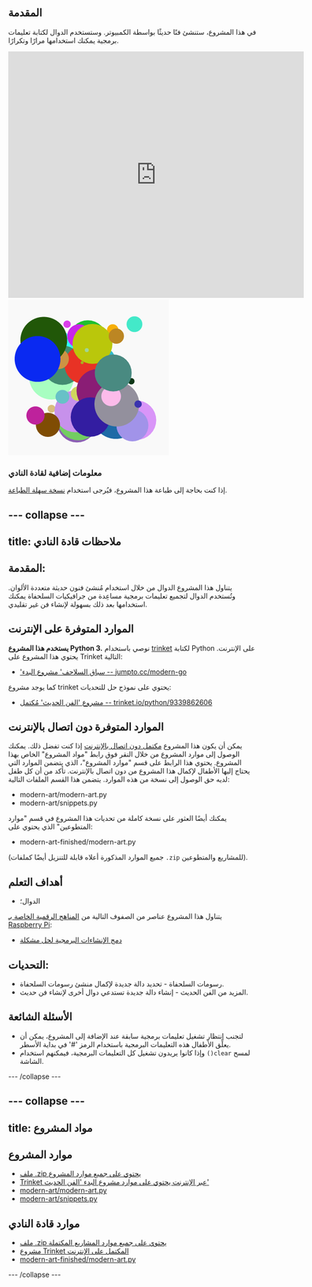 ## المقدمة

في هذا المشروع، ستنشئ فنًا حديثًا بواسطة الكمبيوتر. وستستخدم الدوال لكتابة تعليمات برمجية يمكنك استخدامها مرارًا وتكرارًا. 
 
<div class="trinket">
  <iframe src="https://trinket.io/embed/python/47bbc2fc2b?outputOnly=true&start=result" width="600" height="500" frameborder="0" marginwidth="0" marginheight="0" allowfullscreen>
  </iframe>
  <img src="images/modern-finished.png">
</div>

### معلومات إضافية لقادة النادي

إذا كنت بحاجة إلى طباعة هذا المشروع، فيُرجى استخدام [نسخة سهلة الطباعة](https://projects.raspberrypi.org/en/projects/modern-art/print).


--- collapse ---
---
title: ملاحظات قادة النادي
---


## المقدمة:
يتناول هذا المشروع الدوال من خلال استخدام مُنشئ فنون حديثة متعددة الألوان. وتُستخدم الدوال لتجميع تعليمات برمجية مساعِدة من جرافيكيات السلحفاة يمكنك استخدامها بعد ذلك بسهولة لإنشاء فن غير تقليدي. 

## الموارد المتوفرة على الإنترنت

__يستخدم هذا المشروع Python 3.__ نوصي باستخدام [trinket](https://trinket.io/) لكتابة Python على الإنترنت. يحتوي هذا المشروع على Trinket التالية:

+ ['سباق السلاحف' مشروع البدء -- jumpto.cc/modern-go](http://jumpto.cc/modern-go)

كما يوجد مشروع trinket يحتوي على نموذج حل للتحديات:

+ [مشروع 'الفن الحديث' مُكتمل -- trinket.io/python/9339862606](https://trinket.io/python/9339862606)

## الموارد المتوفرة دون اتصال بالإنترنت
يمكن أن يكون هذا المشروع [مكتمل دون اتصال بالإنترنت](https://www.codeclubprojects.org/en-GB/resources/python-working-offline/) إذا كنت تفضل ذلك. يمكنك الوصول إلى موارد المشروع من خلال النقر فوق رابط "مواد المشروع" الخاص بهذا المشروع. يحتوي هذا الرابط على قسم "موارد المشروع"، الذي يتضمن الموارد التي يحتاج إليها الأطفال لإكمال هذا المشروع من دون اتصال بالإنترنت. تأكد من أن كل طفل لديه حق الوصول إلى نسخة من هذه الموارد. يتضمن هذا القسم الملفات التالية:

+ modern-art/modern-art.py
+ modern-art/snippets.py

يمكنك أيضًا العثور على نسخة كاملة من تحديات هذا المشروع في قسم "موارد المتطوعين" الذي يحتوي على:

+ modern-art-finished/modern-art.py

(جميع الموارد المذكورة أعلاه قابلة للتنزيل أيضًا كملفات `.zip` للمشاريع والمتطوعين).

## أهداف التعلم
+ الدوال؛

يتناول هذا المشروع عناصر من الصفوف التالية من [المناهج الرقمية الخاصة بـ Raspberry Pi](http://rpf.io/curriculum):

+ [دمج الإنشاءات البرمجية لحل مشكلة](https://www.raspberrypi.org/curriculum/programming/builder)

## التحديات:
+ رسومات السلحفاة - تحديد دالة جديدة لإكمال منشئ رسومات السلحفاة.
+ المزيد من الفن الحديث - إنشاء دالة جديدة تستدعي دوال أخرى لإنشاء فن حديث. 


## الأسئلة الشائعة
+ لتجنب انتظار تشغيل تعليمات برمجية سابقة عند الإضافة إلى المشروع، يمكن أن يعلِّق الأطفال هذه التعليمات البرمجية باستخدام الرمز '#' في بداية الأسطر. 
+ وإذا كانوا يريدون تشغيل كل التعليمات البرمجية، فيمكنهم استخدام `()clear` لمسح الشاشة.  



--- /collapse ---


--- collapse ---
---
title: مواد المشروع
---
## موارد المشروع
* [ملف .zip يحتوي على جميع موارد المشروع](resources/modern-art-project-resources.zip)
* [Trinket عبر الإنترنت يحتوي على موارد مشروع البدء 'الفن الحديث'](http://jumpto.cc/modern-go)
* [modern-art/modern-art.py](resources/modern-art-modern-art.py)
* [modern-art/snippets.py](resources/modern-art-snippets.py)

## موارد قادة النادي
* [ملف .zip يحتوي على جميع موارد المشاريع المكتملة](resources/modern-art-volunteer-resources.zip)
* [مشروع Trinket المكتمل على الإنترنت](https://trinket.io/python/47bbc2fc2b)
* [modern-art-finished/modern-art.py](resources/modern-art-finished-modern-art.py)

--- /collapse ---
